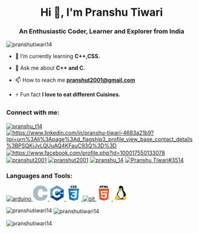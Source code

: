 <h1 align="center">Hi 👋, I'm Pranshu Tiwari</h1>
<h3 align="center">An Enthusiastic Coder, Learner and Explorer from India</h3>

<p align="left"> <img src="https://komarev.com/ghpvc/?username=pranshutiwari14&label=Profile%20views&color=0e75b6&style=flat" alt="pranshutiwari14" /> </p>

- 🌱 I’m currently learning **C++,CSS.**

- 💬 Ask me about **C++ and C.**

- 📫 How to reach me **pranshut2001@gmail.com**

- ⚡ Fun fact **I love to eat different Cuisines.**

<h3 align="left">Connect with me:</h3>
<p align="left">
<a href="https://twitter.com/pranshu_t14" target="blank"><img align="center" src="https://cdn.jsdelivr.net/npm/simple-icons@3.0.1/icons/twitter.svg" alt="pranshu_t14" height="30" width="40" /></a>
<a href="https://www.linkedin.com/in/pranshu-tiwari-4683a21b9?lipi=urn%3Ali%3Apage%3Ad_flagship3_profile_view_base_contact_details%3BPSQKiJvLQUuAQ4KFauC93Q%3D%3D" target="blank"><img align="center" src="https://cdn.jsdelivr.net/npm/simple-icons@3.0.1/icons/linkedin.svg" alt="https://www.linkedin.com/in/pranshu-tiwari-4683a21b9?lipi=urn%3Ali%3Apage%3Ad_flagship3_profile_view_base_contact_details%3BPSQKiJvLQUuAQ4KFauC93Q%3D%3D" height="30" width="40" /></a>
<a href="https://fb.com/https://www.facebook.com/profile.php?id=100017550133078" target="blank"><img align="center" src="https://cdn.jsdelivr.net/npm/simple-icons@3.0.1/icons/facebook.svg" alt="https://www.facebook.com/profile.php?id=100017550133078" height="30" width="40" /></a>
<a href="https://www.codechef.com/users/pranshut2001" target="blank"><img align="center" src="https://cdn.jsdelivr.net/npm/simple-icons@3.1.0/icons/codechef.svg" alt="pranshut2001" height="30" width="40" /></a>
<a href="https://www.hackerrank.com/pranshut2001" target="blank"><img align="center" src="https://cdn.jsdelivr.net/npm/simple-icons@3.0.1/icons/hackerrank.svg" alt="pranshut2001" height="30" width="40" /></a>
<a href="https://codeforces.com/profile/pranshu_14" target="blank"><img align="center" src="https://cdn.jsdelivr.net/npm/simple-icons@3.0.1/icons/codeforces.svg" alt="pranshu_14" height="30" width="40" /></a>
<a href="https://discord.gg/Pranshu Tiwari#3514" target="blank"><img align="center" src="https://cdn.jsdelivr.net/npm/simple-icons@3.0.1/icons/discord.svg" alt="Pranshu Tiwari#3514" height="30" width="40" /></a>
</p>

<h3 align="left">Languages and Tools:</h3>
<p align="left"> <a href="https://www.arduino.cc/" target="_blank"> <img src="https://cdn.worldvectorlogo.com/logos/arduino-1.svg" alt="arduino" width="40" height="40"/> </a> <a href="https://www.cprogramming.com/" target="_blank"> <img src="https://raw.githubusercontent.com/devicons/devicon/master/icons/c/c-original.svg" alt="c" width="40" height="40"/> </a> <a href="https://www.w3schools.com/cpp/" target="_blank"> <img src="https://raw.githubusercontent.com/devicons/devicon/master/icons/cplusplus/cplusplus-original.svg" alt="cplusplus" width="40" height="40"/> </a> <a href="https://www.w3schools.com/css/" target="_blank"> <img src="https://raw.githubusercontent.com/devicons/devicon/master/icons/css3/css3-original-wordmark.svg" alt="css3" width="40" height="40"/> </a> <a href="https://git-scm.com/" target="_blank"> <img src="https://www.vectorlogo.zone/logos/git-scm/git-scm-icon.svg" alt="git" width="40" height="40"/> </a> <a href="https://www.w3.org/html/" target="_blank"> <img src="https://raw.githubusercontent.com/devicons/devicon/master/icons/html5/html5-original-wordmark.svg" alt="html5" width="40" height="40"/> </a> <a href="https://www.linux.org/" target="_blank"> <img src="https://raw.githubusercontent.com/devicons/devicon/master/icons/linux/linux-original.svg" alt="linux" width="40" height="40"/> </a> </p>

<p><img align="left" src="https://github-readme-stats.vercel.app/api/top-langs?username=pranshutiwari14&show_icons=true&locale=en&layout=compact" alt="pranshutiwari14" /></p>

<p>&nbsp;<img align="center" src="https://github-readme-stats.vercel.app/api?username=pranshutiwari14&show_icons=true&locale=en" alt="pranshutiwari14" /></p>

<p><img align="center" src="https://github-readme-streak-stats.herokuapp.com/?user=pranshutiwari14&" alt="pranshutiwari14" /></p>
